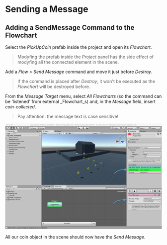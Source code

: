 # Sending a Message

## Adding a SendMessage Command to the Flowchart

Select the _PickUpCoin_ prefab inside the project and open its _Flowchart_.

> Modyfing the prefab inside the _Project_ panel has the side effect of modyfing all the connected element in the scene.

Add a _Flow > Send Message_ command and move it just before _Destroy_.

> If the command is placed after _Destroy_, it won't be executed as the _Flowchart_ will be destroyed before.

From the _Message Target_ menu, select _All Flowcharts_ (so the command can be 'listened' from external _Flowchart_s) and, in the _Message_ field, insert _coin-collected_.

> Pay attention: the message text is case sensitive!

![Sending the Message](../../images/lesson03/pic01_send_message.png "Sending the Message")

All our coin object in the scene should now have the _Send Message_.